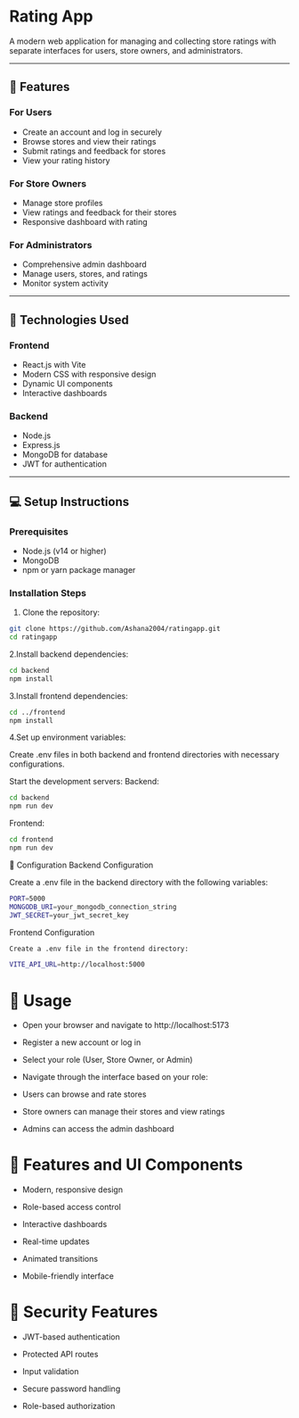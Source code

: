 # Rating App

A modern web application for managing and collecting store ratings with separate interfaces for users, store owners, and administrators.

---

## 🌟 Features

### For Users
- Create an account and log in securely
- Browse stores and view their ratings
- Submit ratings and feedback for stores
- View your rating history

### For Store Owners
- Manage store profiles
- View ratings and feedback for their stores
- Responsive dashboard with rating 

### For Administrators
- Comprehensive admin dashboard
- Manage users, stores, and ratings
- Monitor system activity
 


---

## 🚀 Technologies Used

### Frontend
- React.js with Vite
- Modern CSS with responsive design
- Dynamic UI components
- Interactive dashboards

### Backend
- Node.js
- Express.js
- MongoDB for database
- JWT for authentication

---

## 💻 Setup Instructions

### Prerequisites
- Node.js (v14 or higher)
- MongoDB
- npm or yarn package manager

### Installation Steps

1. Clone the repository:
```bash
git clone https://github.com/Ashana2004/ratingapp.git
cd ratingapp
```
2.Install backend dependencies:
```bash
cd backend
npm install
```
3.Install frontend dependencies:
```bash
cd ../frontend
npm install
```
4.Set up environment variables:

Create .env files in both backend and frontend directories with necessary configurations.

Start the development servers:
Backend:
```bash
cd backend
npm run dev
```

Frontend:
```bash
cd frontend
npm run dev
```
🔧 Configuration
Backend Configuration

Create a .env file in the backend directory with the following variables:
```bash
PORT=5000
MONGODB_URI=your_mongodb_connection_string
JWT_SECRET=your_jwt_secret_key
```
Frontend Configuration
```bash
Create a .env file in the frontend directory:

VITE_API_URL=http://localhost:5000
```
# 📱 Usage

- Open your browser and navigate to http://localhost:5173

- Register a new account or log in

- Select your role (User, Store Owner, or Admin)

- Navigate through the interface based on your role:

- Users can browse and rate stores

- Store owners can manage their stores and view ratings

- Admins can access the admin dashboard

# 🎨 Features and UI Components

- Modern, responsive design

- Role-based access control

- Interactive dashboards

- Real-time updates

- Animated transitions

- Mobile-friendly interface

# 🔐 Security Features

- JWT-based authentication

- Protected API routes

- Input validation

- Secure password handling

- Role-based authorization




